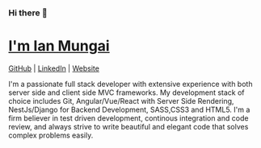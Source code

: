 ### Hi there 👋
# [I'm Ian Mungai](mailto:iansam74@gmail.com)

[GitHub](https://github.com/iansamz) | [LinkedIn](https://www.linkedin.com/in/ian-sam-mungai-661212124/) | [Website](https://otherside.co.ke/team/iansamz)


I'm a passionate full stack developer with extensive experience with both server side and
client side MVC frameworks. My development stack of choice includes Git, Angular/Vue/React with Server Side Rendering,
NestJs/Django for Backend Development, SASS,CSS3 and HTML5. I'm a firm believer in test driven development, continous 
integration and code review, and always strive to write beautiful and elegant code that solves
complex problems easily.
